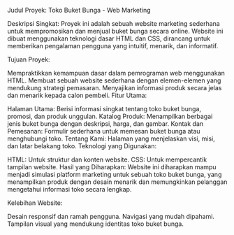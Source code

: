 Judul Proyek: Toko Buket Bunga - Web Marketing

Deskripsi Singkat:
Proyek ini adalah sebuah website marketing sederhana untuk mempromosikan dan menjual buket bunga secara online. Website ini dibuat menggunakan teknologi dasar HTML dan CSS, dirancang untuk memberikan pengalaman pengguna yang intuitif, menarik, dan informatif.

Tujuan Proyek:

Mempraktikkan kemampuan dasar dalam pemrograman web menggunakan HTML.
Membuat sebuah website sederhana dengan elemen-elemen yang mendukung strategi pemasaran.
Menyajikan informasi produk secara jelas dan menarik kepada calon pembeli.
Fitur Utama:

Halaman Utama:
Berisi informasi singkat tentang toko buket bunga, promosi, dan produk unggulan.
Katalog Produk:
Menampilkan berbagai jenis buket bunga dengan deskripsi, harga, dan gambar.
Kontak dan Pemesanan:
Formulir sederhana untuk memesan buket bunga atau menghubungi toko.
Tentang Kami:
Halaman yang menjelaskan visi, misi, dan latar belakang toko.
Teknologi yang Digunakan:

HTML: Untuk struktur dan konten website.
CSS: Untuk mempercantik tampilan website.
Hasil yang Diharapkan:
Website ini diharapkan mampu menjadi simulasi platform marketing untuk sebuah toko buket bunga, yang menampilkan produk dengan desain menarik dan memungkinkan pelanggan mengetahui informasi toko secara lengkap.

Kelebihan Website:

Desain responsif dan ramah pengguna.
Navigasi yang mudah dipahami.
Tampilan visual yang mendukung identitas toko buket bunga.
